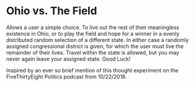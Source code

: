 # Ohio vs. The Field
Allows a user a simple choice. To live out the rest of their meaningless
existence in Ohio, or to play the field and hope for a winner in a evenly
distributed random selection of a different state. In either case a randomly
assigned congressional district is given, for which the user must live the
remainder of their lives. Travel within the state is allowed, but you may
never again leave your assigned state. Good Luck!

Inspired by an ever so brief mention of this thought experiment on the FiveThirtyEight Politics podcast from 10/22/2018.
